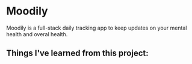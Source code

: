 # Moodily

Moodily is a full-stack daily tracking app to keep updates on your mental health and overal health.



Things I've learned from this project:
- 
